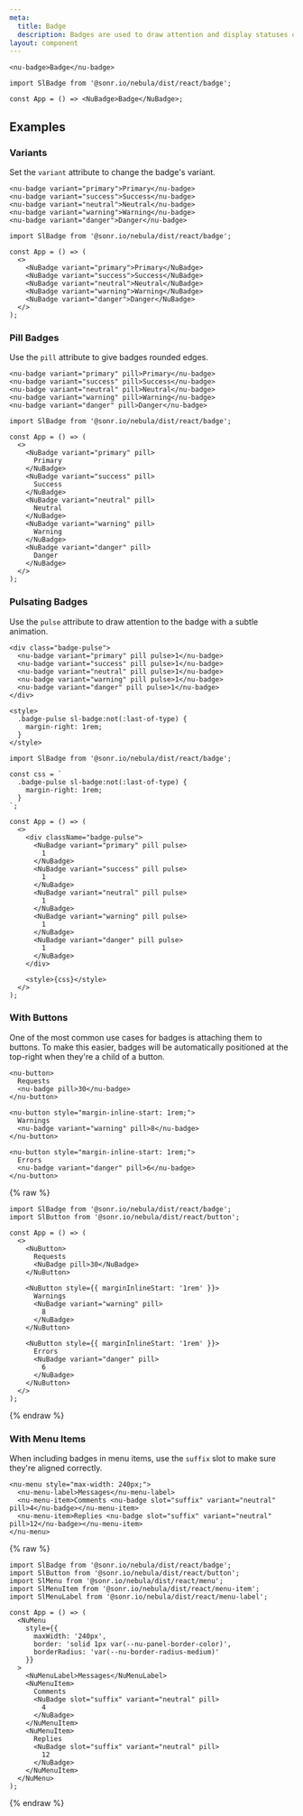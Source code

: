 ```yaml
---
meta:
  title: Badge
  description: Badges are used to draw attention and display statuses or counts.
layout: component
---
```


```html:preview
<nu-badge>Badge</nu-badge>
```

```jsx:react
import SlBadge from '@sonr.io/nebula/dist/react/badge';

const App = () => <NuBadge>Badge</NuBadge>;
```

## Examples

### Variants

Set the `variant` attribute to change the badge's variant.

```html:preview
<nu-badge variant="primary">Primary</nu-badge>
<nu-badge variant="success">Success</nu-badge>
<nu-badge variant="neutral">Neutral</nu-badge>
<nu-badge variant="warning">Warning</nu-badge>
<nu-badge variant="danger">Danger</nu-badge>
```

```jsx:react
import SlBadge from '@sonr.io/nebula/dist/react/badge';

const App = () => (
  <>
    <NuBadge variant="primary">Primary</NuBadge>
    <NuBadge variant="success">Success</NuBadge>
    <NuBadge variant="neutral">Neutral</NuBadge>
    <NuBadge variant="warning">Warning</NuBadge>
    <NuBadge variant="danger">Danger</NuBadge>
  </>
);
```

### Pill Badges

Use the `pill` attribute to give badges rounded edges.

```html:preview
<nu-badge variant="primary" pill>Primary</nu-badge>
<nu-badge variant="success" pill>Success</nu-badge>
<nu-badge variant="neutral" pill>Neutral</nu-badge>
<nu-badge variant="warning" pill>Warning</nu-badge>
<nu-badge variant="danger" pill>Danger</nu-badge>
```

```jsx:react
import SlBadge from '@sonr.io/nebula/dist/react/badge';

const App = () => (
  <>
    <NuBadge variant="primary" pill>
      Primary
    </NuBadge>
    <NuBadge variant="success" pill>
      Success
    </NuBadge>
    <NuBadge variant="neutral" pill>
      Neutral
    </NuBadge>
    <NuBadge variant="warning" pill>
      Warning
    </NuBadge>
    <NuBadge variant="danger" pill>
      Danger
    </NuBadge>
  </>
);
```

### Pulsating Badges

Use the `pulse` attribute to draw attention to the badge with a subtle animation.

```html:preview
<div class="badge-pulse">
  <nu-badge variant="primary" pill pulse>1</nu-badge>
  <nu-badge variant="success" pill pulse>1</nu-badge>
  <nu-badge variant="neutral" pill pulse>1</nu-badge>
  <nu-badge variant="warning" pill pulse>1</nu-badge>
  <nu-badge variant="danger" pill pulse>1</nu-badge>
</div>

<style>
  .badge-pulse sl-badge:not(:last-of-type) {
    margin-right: 1rem;
  }
</style>
```

```jsx:react
import SlBadge from '@sonr.io/nebula/dist/react/badge';

const css = `
  .badge-pulse sl-badge:not(:last-of-type) {
    margin-right: 1rem;
  }
`;

const App = () => (
  <>
    <div className="badge-pulse">
      <NuBadge variant="primary" pill pulse>
        1
      </NuBadge>
      <NuBadge variant="success" pill pulse>
        1
      </NuBadge>
      <NuBadge variant="neutral" pill pulse>
        1
      </NuBadge>
      <NuBadge variant="warning" pill pulse>
        1
      </NuBadge>
      <NuBadge variant="danger" pill pulse>
        1
      </NuBadge>
    </div>

    <style>{css}</style>
  </>
);
```

### With Buttons

One of the most common use cases for badges is attaching them to buttons. To make this easier, badges will be automatically positioned at the top-right when they're a child of a button.

```html:preview
<nu-button>
  Requests
  <nu-badge pill>30</nu-badge>
</nu-button>

<nu-button style="margin-inline-start: 1rem;">
  Warnings
  <nu-badge variant="warning" pill>8</nu-badge>
</nu-button>

<nu-button style="margin-inline-start: 1rem;">
  Errors
  <nu-badge variant="danger" pill>6</nu-badge>
</nu-button>
```

{% raw %}

```jsx:react
import SlBadge from '@sonr.io/nebula/dist/react/badge';
import SlButton from '@sonr.io/nebula/dist/react/button';

const App = () => (
  <>
    <NuButton>
      Requests
      <NuBadge pill>30</NuBadge>
    </NuButton>

    <NuButton style={{ marginInlineStart: '1rem' }}>
      Warnings
      <NuBadge variant="warning" pill>
        8
      </NuBadge>
    </NuButton>

    <NuButton style={{ marginInlineStart: '1rem' }}>
      Errors
      <NuBadge variant="danger" pill>
        6
      </NuBadge>
    </NuButton>
  </>
);
```

{% endraw %}

### With Menu Items

When including badges in menu items, use the `suffix` slot to make sure they're aligned correctly.

```html:preview
<nu-menu style="max-width: 240px;">
  <nu-menu-label>Messages</nu-menu-label>
  <nu-menu-item>Comments <nu-badge slot="suffix" variant="neutral" pill>4</nu-badge></nu-menu-item>
  <nu-menu-item>Replies <nu-badge slot="suffix" variant="neutral" pill>12</nu-badge></nu-menu-item>
</nu-menu>
```

{% raw %}

```jsx:react
import SlBadge from '@sonr.io/nebula/dist/react/badge';
import SlButton from '@sonr.io/nebula/dist/react/button';
import SlMenu from '@sonr.io/nebula/dist/react/menu';
import SlMenuItem from '@sonr.io/nebula/dist/react/menu-item';
import SlMenuLabel from '@sonr.io/nebula/dist/react/menu-label';

const App = () => (
  <NuMenu
    style={{
      maxWidth: '240px',
      border: 'solid 1px var(--nu-panel-border-color)',
      borderRadius: 'var(--nu-border-radius-medium)'
    }}
  >
    <NuMenuLabel>Messages</NuMenuLabel>
    <NuMenuItem>
      Comments
      <NuBadge slot="suffix" variant="neutral" pill>
        4
      </NuBadge>
    </NuMenuItem>
    <NuMenuItem>
      Replies
      <NuBadge slot="suffix" variant="neutral" pill>
        12
      </NuBadge>
    </NuMenuItem>
  </NuMenu>
);
```

{% endraw %}
